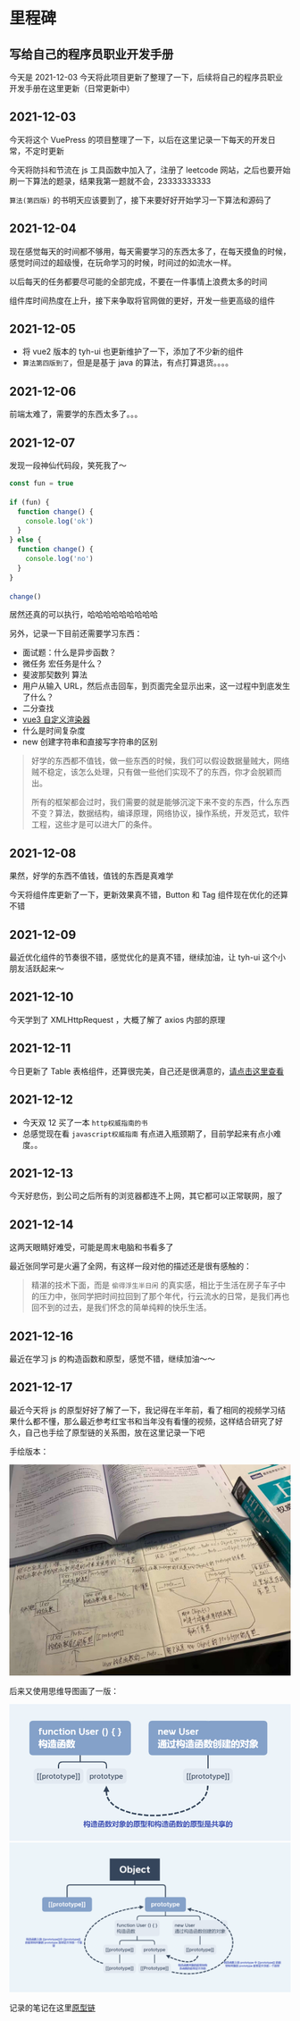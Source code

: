 # 里程碑

## 写给自己的程序员职业开发手册

今天是 2021-12-03 今天将此项目更新了整理了一下，后续将自己的程序员职业开发手册在这里更新（日常更新中）

## 2021-12-03

今天将这个 VuePress 的项目整理了一下，以后在这里记录一下每天的开发日常，不定时更新

今天将防抖和节流在 js 工具函数中加入了，注册了 leetcode 网站，之后也要开始刷一下算法的题录，结果我第一题就不会，23333333333

`算法(第四版)` 的书明天应该要到了，接下来要好好开始学习一下算法和源码了

## 2021-12-04

现在感觉每天的时间都不够用，每天需要学习的东西太多了，在每天摸鱼的时候，感觉时间过的超级慢，在玩命学习的时候，时间过的如流水一样。

以后每天的任务都要尽可能的全部完成，不要在一件事情上浪费太多的时间

组件库时间热度在上升，接下来争取将官网做的更好，开发一些更高级的组件

## 2021-12-05

- 将 vue2 版本的 tyh-ui 也更新维护了一下，添加了不少新的组件
- `算法第四版到了`，但是是基于 java 的算法，有点打算退货。。。。

## 2021-12-06

前端太难了，需要学的东西太多了。。。

## 2021-12-07

发现一段神仙代码段，笑死我了～

```js
const fun = true

if (fun) {
  function change() {
    console.log('ok')
  }
} else {
  function change() {
    console.log('no')
  }
}

change()
```

居然还真的可以执行，哈哈哈哈哈哈哈哈哈

另外，记录一下目前还需要学习东西：

- 面试题：什么是异步函数？
- 微任务 宏任务是什么？
- 斐波那契数列 算法
- 用户从输入 URL，然后点击回车，到页面完全显示出来，这一过程中到底发生了什么？
- 二分查找
- [vue3 自定义渲染器](https://v3.cn.vuejs.org/api/global-api.html#createrenderer)
- 什么是时间复杂度
- new 创建字符串和直接写字符串的区别

> 好学的东西都不值钱，做一些东西的时候，我们可以假设数据量贼大，网络贼不稳定，该怎么处理，只有做一些他们实现不了的东西，你才会脱颖而出。
>
> 所有的框架都会过时，我们需要的就是能够沉淀下来不变的东西，什么东西不变？算法，数据结构，编译原理，网络协议，操作系统，开发范式，软件工程，这些才是可以进大厂的条件。

## 2021-12-08

果然，好学的东西不值钱，值钱的东西是真难学

今天将组件库更新了一下，更新效果真不错，Button 和 Tag 组件现在优化的还算不错

## 2021-12-09

最近优化组件的节奏很不错，感觉优化的是真不错，继续加油，让 tyh-ui 这个小朋友活跃起来～

## 2021-12-10

今天学到了 XMLHttpRequest ，大概了解了 axios 内部的原理

## 2021-12-11

今日更新了 Table 表格组件，还算很完美，自己还是很满意的，[请点击这里查看](https://tianyuhao.icu/tyhui/v3/#/component/table)

## 2021-12-12

- 今天双 12 买了一本 `http权威指南的书`
- 总感觉现在看 `javascript权威指南` 有点进入瓶颈期了，目前学起来有点小难度。。

## 2021-12-13

今天好悲伤，到公司之后所有的浏览器都连不上网，其它都可以正常联网，服了

## 2021-12-14

这两天眼睛好难受，可能是周末电脑和书看多了

最近张同学可是火遍了全网，有这样一段对他的描述还是很有感触的：

> 精湛的技术下面，而是 `偷得浮生半日闲` 的真实感，相比于生活在房子车子中的压力中，张同学把时间拉回到了那个年代，行云流水的日常，是我们再也回不到的过去，是我们怀念的简单纯粹的快乐生活。

## 2021-12-16

最近在学习 js 的构造函数和原型，感觉不错，继续加油～～

## 2021-12-17

最近今天将 js 的原型好好了解了一下，我记得在半年前，看了相同的视频学习结果什么都不懂，那么最近参考红宝书和当年没有看懂的视频，这样结合研究了好久，自己也手绘了原型链的关系图，放在这里记录一下吧

手绘版本：

<img src="./images/prototype.jpg">

后来又使用思维导图画了一版：

<img src="../javascript/images/prototype_1.jpg">
<img src="../javascript/images/prototype_2.jpg">

记录的笔记在这里[原型链](http://tianyuhao.icu/blog/javascript/js-other.html#原型和原型链)
